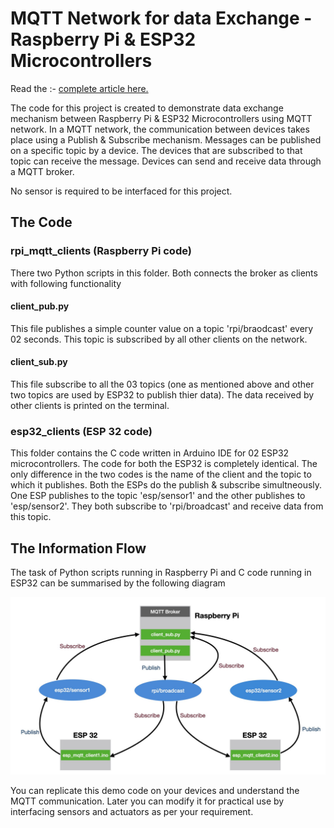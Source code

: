 # MQTT Network for data Exchange - Raspberry Pi & ESP32 Microcontrollers

<p align="left">
Read the :- <a href='https://helloworld.co.in/article/mqtt-raspberry-pi-esp32' target='_blank'>
   complete article here.
</a> 
</p>

The code for this project is created to demonstrate data exchange mechanism between Raspberry Pi & ESP32 Microcontrollers using MQTT network. 
In a MQTT network, the communication between devices takes place using a Publish & Subscribe mechanism. Messages can be published on a specific topic by a device. 
The devices that are subscribed to that topic can receive the message. Devices can send and receive data through a MQTT broker.

No sensor is required to be interfaced for this project. 

## The Code

### rpi_mqtt_clients (Raspberry Pi code)
There two Python scripts in this folder. Both connects the broker as clients with following functionality

#### client_pub.py
This file publishes a simple counter value on a topic 'rpi/braodcast' every 02 seconds. This topic is subscribed by all other clients on the network.

#### client_sub.py
This file subscribe to all the 03 topics (one as mentioned above and other two topics are used by ESP32 to publish thier data). The data received by other clients is printed on the terminal.

### esp32_clients (ESP 32 code)
This folder contains the C code written in Arduino IDE for 02 ESP32 microcontrollers.
The code for both the ESP32 is completely identical. The only difference in the two codes is the name of the client and the topic to which it publishes.
Both the ESPs do the publish & subscribe simultneously. One ESP publishes to the topic 'esp/sensor1' and the other publishes to 'esp/sensor2'. 
They both subscribe to 'rpi/broadcast' and receive data from this topic.

## The Information Flow

The task of Python scripts running in Raspberry Pi and C code running in ESP32 can be summarised by the following diagram

<img src='https://github.com/jiteshsaini/files/blob/main/img/mqtt-network.jpeg'>

You can replicate this demo code on your devices and understand the MQTT communication. Later you can modify it for practical use by interfacing sensors and actuators as per your requirement.
